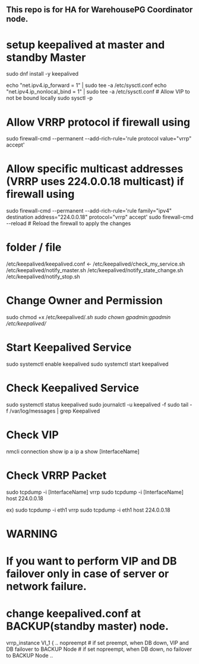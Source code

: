 ## This repo is for HA for WarehousePG Coordinator node.

# setup keepalived at master and standby Master
sudo dnf install -y keepalived 

echo "net.ipv4.ip_forward = 1" | sudo tee -a /etc/sysctl.conf
echo "net.ipv4.ip_nonlocal_bind = 1" | sudo tee -a /etc/sysctl.conf # Allow VIP to not be bound locally
sudo sysctl -p 

# Allow VRRP protocol if firewall using
sudo firewall-cmd --permanent --add-rich-rule='rule protocol value="vrrp" accept'
# Allow specific multicast addresses (VRRP uses 224.0.0.18 multicast) if firewall using
sudo firewall-cmd --permanent --add-rich-rule='rule family="ipv4" destination address="224.0.0.18" protocol="vrrp" accept'
sudo firewall-cmd --reload # Reload the firewall to apply the changes

# folder / file
/etc/keepalived/keepalived.conf    <- 
/etc/keepalived/check_my_service.sh
/etc/keepalived/notify_master.sh
/etc/keepalived/notify_state_change.sh
/etc/keepalived/notify_stop.sh

# Change Owner and Permission
sudo chmod +x /etc/keepalived/*.sh
sudo chown gpadmin:gpadmin /etc/keepalived/*

# Start Keepalived Service
sudo systemctl enable keepalived
sudo systemctl start keepalived

# Check Keepalived Service 
sudo systemctl status keepalived
sudo journalctl -u keepalived -f
sudo tail -f /var/log/messages | grep Keepalived

# Check VIP 
nmcli connection show
ip a
ip a show [InterfaceName]

# Check VRRP Packet
sudo tcpdump -i [InterfaceName] vrrp
sudo tcpdump -i [InterfaceName] host 224.0.0.18

ex) 
sudo tcpdump -i eth1 vrrp
sudo tcpdump -i eth1 host 224.0.0.18

# WARNING
# If you want to perform VIP and DB failover only in case of server or network failure.
# change keepalived.conf at BACKUP(standby master) node.
vrrp_instance VI_1 {
    ..
    nopreempt      # if set preempt, when DB down, VIP and DB failover to BACKUP Node
                   # if set nopreempt, when DB down, no failover to BACKUP Node
    ..






